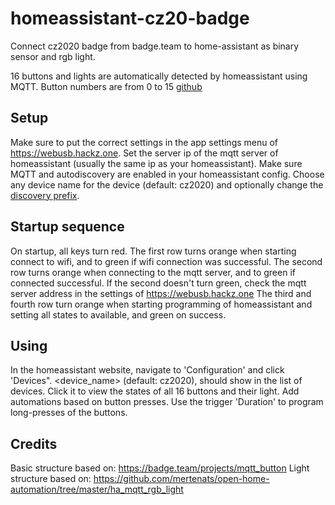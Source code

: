 # homeassistant-cz20-badge
Connect cz2020 badge from badge.team to home-assistant as binary sensor and rgb light.

16 buttons and lights are automatically detected by homeassistant using MQTT.
Button numbers are from 0 to 15
[github](https://github.com/JeroenvO/homeassistant-cz20-badge)

## Setup
Make sure to put the correct settings in the app settings menu of https://webusb.hackz.one. 
Set the server ip of the mqtt server of homeassistant (usually the same ip as your homeassistant).
Make sure MQTT and autodiscovery are enabled in your homeassistant config.
Choose any device name for the device (default: cz2020) and optionally change the [discovery prefix](https://www.home-assistant.io/docs/mqtt/discovery/#discovery_prefix).

## Startup sequence
On startup, all keys turn red. The first row turns orange when starting connect to wifi, and to green if wifi connection was successful.
The second row turns orange when connecting to the mqtt server, and to green if connected successful.
If the second doesn't turn green, check the mqtt server address in the settings of https://webusb.hackz.one
The third and fourth row turn orange when starting programming of homeassistant and setting all states to available, and green on success.

## Using
In the homeassistant website, navigate to 'Configuration' and click 'Devices". <device_name> (default: cz2020), should show in the list of devices. 
Click it to view the states of all 16 buttons and their light. Add automations based on button presses. Use the trigger 'Duration' to program long-presses of the buttons.

## Credits

Basic structure based on: https://badge.team/projects/mqtt_button
Light structure based on: https://github.com/mertenats/open-home-automation/tree/master/ha_mqtt_rgb_light